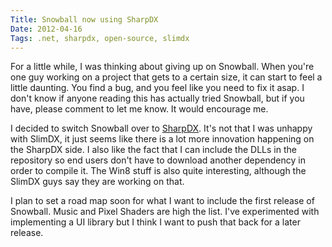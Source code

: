 ```yaml
---
Title: Snowball now using SharpDX
Date: 2012-04-16
Tags: .net, sharpdx, open-source, slimdx
---
```


For a little while, I was thinking about giving up on Snowball. When you're one guy working on a project that gets to a certain size, it can start to feel a little daunting. You find a bug, and you feel like you need to fix it asap. I don't know if anyone reading this has actually tried Snowball, but if you have, please comment to let me know. It would encourage me.

I decided to switch Snowball over to [SharpDX](http://code.google.com/p/sharpdx/). It's not that I was unhappy with SlimDX, it just seems like there is a lot more innovation happening on the SharpDX side. I also like the fact that I can include the DLLs in the repository so end users don't have to download another dependency in order to compile it. The Win8 stuff is also quite interesting, although the SlimDX guys say they are working on that.

I plan to set a road map soon for what I want to include the first release of Snowball. Music and Pixel Shaders are high the list. I've experimented with implementing a UI library but I think I want to push that back for a later release.
